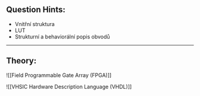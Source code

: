 ## Question Hints:
- Vnitřní struktura
- LUT
- Strukturní a behaviorální popis obvodů
---
## Theory:
![[Field Programmable Gate Array (FPGA)]]

![[VHSIC Hardware Description Language (VHDL)]]
